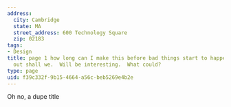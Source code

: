 ```yaml
---
address:
  city: Cambridge
  state: MA
  street_address: 600 Technology Square
  zip: 02183
tags:
- Design
title: page 1 how long can I make this before bad things start to happen? Let us find
  out shall we.  Will be interesting.  What could?
type: page
uid: f39c332f-9b15-4664-a56c-beb5269e4b2e
---
```

Oh no, a dupe title